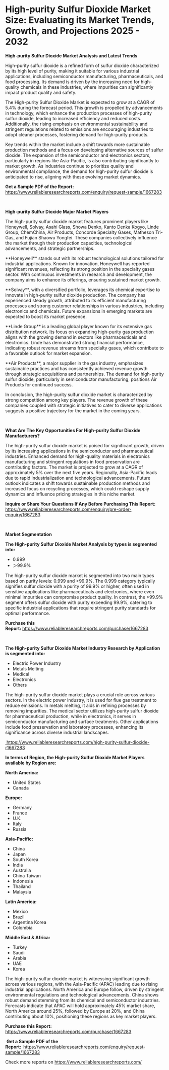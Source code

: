 <p><h1>High-purity Sulfur Dioxide Market Size: Evaluating its Market Trends, Growth, and Projections 2025 - 2032</h1></p><p><strong>High-purity Sulfur Dioxide Market Analysis and Latest Trends</strong></p>
<p><p>High-purity sulfur dioxide is a refined form of sulfur dioxide characterized by its high level of purity, making it suitable for various industrial applications, including semiconductor manufacturing, pharmaceuticals, and food processing. Its demand is driven by the increasing need for high-quality chemicals in these industries, where impurities can significantly impact product quality and safety.</p><p>The High-purity Sulfur Dioxide Market is expected to grow at a CAGR of 5.4% during the forecast period. This growth is propelled by advancements in technology, which enhance the production processes of high-purity sulfur dioxide, leading to increased efficiency and reduced costs. Additionally, the rising emphasis on environmental sustainability and stringent regulations related to emissions are encouraging industries to adopt cleaner processes, fostering demand for high-purity products.</p><p>Key trends within the market include a shift towards more sustainable production methods and a focus on developing alternative sources of sulfur dioxide. The expansion of the semiconductor and electronics sectors, particularly in regions like Asia-Pacific, is also contributing significantly to market growth. As industries continue to prioritize quality and environmental compliance, the demand for high-purity sulfur dioxide is anticipated to rise, aligning with these evolving market dynamics.</p></p>
<p><strong>Get a Sample PDF of the Report:&nbsp;</strong> <a href="https://www.reliableresearchreports.com/enquiry/request-sample/1667283?utm_campaign=2275&utm_medium=2&utm_source=Github&utm_content=ia&utm_term=02042025&utm_id=high-purity-sulfur-dioxide">https://www.reliableresearchreports.com/enquiry/request-sample/1667283</a></p>
<p>&nbsp;</p>
<p><strong>High-purity Sulfur Dioxide Major Market Players</strong></p>
<p><p>The high-purity sulfur dioxide market features prominent players like Honeywell, Solvay, Asahi Glass, Showa Denko, Kanto Denka Kogyo, Linde Group, ChemChina, Air Products, Concorde Specialty Gases, Matheson Tri-Gas, and Fujian Shaowu Yongfei. These companies collectively influence the market through their production capacities, technological advancements, and strategic partnerships.</p><p>**Honeywell** stands out with its robust technological solutions tailored for industrial applications. Known for innovation, Honeywell has reported significant revenues, reflecting its strong position in the specialty gases sector. With continuous investments in research and development, the company aims to enhance its offerings, ensuring sustained market growth.</p><p>**Solvay**, with a diversified portfolio, leverages its chemical expertise to innovate in high-purity sulfur dioxide production. The company has experienced steady growth, attributed to its efficient manufacturing processes and strong customer relationships in various industries, including electronics and chemicals. Future expansions in emerging markets are expected to boost its market presence.</p><p>**Linde Group** is a leading global player known for its extensive gas distribution network. Its focus on expanding high-purity gas production aligns with the growing demand in sectors like pharmaceuticals and electronics. Linde has demonstrated strong financial performance, indicating robust revenue streams from specialty gases, which contribute to a favorable outlook for market expansion.</p><p>**Air Products**, a major supplier in the gas industry, emphasizes sustainable practices and has consistently achieved revenue growth through strategic acquisitions and partnerships. The demand for high-purity sulfur dioxide, particularly in semiconductor manufacturing, positions Air Products for continued success.</p><p>In conclusion, the high-purity sulfur dioxide market is characterized by strong competition among key players. The revenue growth of these companies coupled with strategic initiatives to cater to diverse applications suggests a positive trajectory for the market in the coming years.</p></p>
<p>&nbsp;</p>
<p><strong>What Are The Key Opportunities For High-purity Sulfur Dioxide Manufacturers?</strong></p>
<p><p>The high-purity sulfur dioxide market is poised for significant growth, driven by its increasing applications in the semiconductor and pharmaceutical industries. Enhanced demand for high-quality materials in electronics manufacturing and stringent regulations in food preservation are contributing factors. The market is projected to grow at a CAGR of approximately 5% over the next five years. Regionally, Asia-Pacific leads due to rapid industrialization and technological advancements. Future outlook indicates a shift towards sustainable production methods and increased focus on recycling processes, which could reshape supply dynamics and influence pricing strategies in this niche market.</p></p>
<p><strong>Inquire or Share Your Questions If Any Before Purchasing This Report:</strong> <a href="https://www.reliableresearchreports.com/enquiry/pre-order-enquiry/1667283?utm_campaign=2275&utm_medium=2&utm_source=Github&utm_content=ia&utm_term=02042025&utm_id=high-purity-sulfur-dioxide">https://www.reliableresearchreports.com/enquiry/pre-order-enquiry/1667283</a></p>
<p>&nbsp;</p>
<p><strong>Market Segmentation</strong></p>
<p><strong>The High-purity Sulfur Dioxide Market Analysis by types is segmented into:</strong></p>
<p><ul><li>0.999</li><li>＞99.9%</li></ul></p>
<p><p>The high-purity sulfur dioxide market is segmented into two main types based on purity levels: 0.999 and >99.9%. The 0.999 category typically signifies sulfur dioxide with a purity of 99.9% or higher, often used in sensitive applications like pharmaceuticals and electronics, where even minimal impurities can compromise product quality. In contrast, the >99.9% segment offers sulfur dioxide with purity exceeding 99.9%, catering to specific industrial applications that require stringent purity standards for optimal performance.</p></p>
<p><strong>Purchase this Report:&nbsp;</strong><a href="https://www.reliableresearchreports.com/purchase/1667283?utm_campaign=2275&utm_medium=2&utm_source=Github&utm_content=ia&utm_term=02042025&utm_id=high-purity-sulfur-dioxide">https://www.reliableresearchreports.com/purchase/1667283</a></p>
<p>&nbsp;</p>
<p><strong>The High-purity Sulfur Dioxide Market Industry Research by Application is segmented into:</strong></p>
<p><ul><li>Electric Power Industry</li><li>Metals Melting</li><li>Medical</li><li>Electronics</li><li>Others</li></ul></p>
<p><p>The high-purity sulfur dioxide market plays a crucial role across various sectors. In the electric power industry, it is used for flue gas treatment to reduce emissions. In metals melting, it aids in refining processes by removing impurities. The medical sector utilizes high-purity sulfur dioxide for pharmaceutical production, while in electronics, it serves in semiconductor manufacturing and surface treatments. Other applications include food preservation and laboratory processes, enhancing its significance across diverse industrial landscapes.</p></p>
<p><a href="https://www.reliableresearchreports.com/high-purity-sulfur-dioxide-r1667283?utm_campaign=2275&utm_medium=2&utm_source=Github&utm_content=ia&utm_term=02042025&utm_id=high-purity-sulfur-dioxide">&nbsp;https://www.reliableresearchreports.com/high-purity-sulfur-dioxide-r1667283</a></p>
<p><strong>In terms of Region, the High-purity Sulfur Dioxide Market Players available by Region are:</strong></p>
<p>
    <p> <strong> North America: </strong>
        <ul>
            <li>United States</li>
            <li>Canada</li>
        </ul>
        </p> 
    <p> <strong> Europe: </strong>
        <ul>
            <li>Germany</li>
            <li>France</li>
            <li>U.K.</li>
            <li>Italy</li>
            <li>Russia</li>
        </ul>
        </p> 
    <p> <strong> Asia-Pacific: </strong>
        <ul>
            <li>China</li>
            <li>Japan</li>
            <li>South Korea</li>
            <li>India</li>
            <li>Australia</li>
            <li>China Taiwan</li>
            <li>Indonesia</li>
            <li>Thailand</li>
            <li>Malaysia</li>
        </ul>
        </p> 
    <p> <strong> Latin America: </strong>
        <ul>
            <li>Mexico</li>
            <li>Brazil</li>
            <li>Argentina Korea</li>
            <li>Colombia</li>
        </ul>
        </p> 
    <p> <strong> Middle East & Africa: </strong>
        <ul>
            <li>Turkey</li>
            <li>Saudi</li>
            <li>Arabia</li>
            <li>UAE</li>
            <li>Korea</li>
        </ul>
    </p>
    </p>
<p><p>The high-purity sulfur dioxide market is witnessing significant growth across various regions, with the Asia-Pacific (APAC) leading due to rising industrial applications. North America and Europe follow, driven by stringent environmental regulations and technological advancements. China shows robust demand stemming from its chemical and semiconductor industries. Forecasts indicate that APAC will hold approximately 45% market share, North America around 25%, followed by Europe at 20%, and China contributing about 10%, positioning these regions as key market players.</p></p>
<p><strong>Purchase this Report: </strong><a href="https://www.reliableresearchreports.com/purchase/1667283?utm_campaign=2275&utm_medium=2&utm_source=Github&utm_content=ia&utm_term=02042025&utm_id=high-purity-sulfur-dioxide">https://www.reliableresearchreports.com/purchase/1667283</a></p>
<p>&nbsp;<strong>Get a Sample PDF of the Report:&nbsp;&nbsp;</strong><a href="https://www.reliableresearchreports.com/enquiry/request-sample/1667283?utm_campaign=2275&utm_medium=2&utm_source=Github&utm_content=ia&utm_term=02042025&utm_id=high-purity-sulfur-dioxide">https://www.reliableresearchreports.com/enquiry/request-sample/1667283</a></p>
<p><strong></strong></p>
<p>Check more reports on <a href="https://www.reliableresearchreports.com/?utm_campaign=2275&utm_medium=2&utm_source=Github&utm_content=ia&utm_term=02042025&utm_id=high-purity-sulfur-dioxide">https://www.reliableresearchreports.com/</a></p>